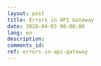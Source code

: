 ```yaml
---
layout: post
title: Errors in API Gateway
date: 2020-04-03 00:00:00
lang: en
description: 
comments_id: 
ref: errors-in-api-gateway
---
```



